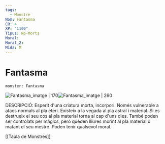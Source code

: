 ```yaml
---
tags:
  - Monstre
Nom: Fantasma
CR: 4
XP: "1100"
Tipus: No-Morts
Moral: 
Moral_2: 
Mida: M
---
```

# Fantasma

```statblock
monster: Fantasma
```

![Fantasma_imatge | 170](https://www.dndbeyond.com/avatars/thumbnails/30783/917/1000/1000/638062023593120762.png)![Fantasma_imatge | 260](https://encrypted-tbn0.gstatic.com/images?q=tbn:ANd9GcQFE1sGXGp4u9yD7xa2kKYBK4PdzIcD8bPsJPEB_hR9tcwDrDmd)

DESCRIPCIÓ: 
Esperit d'una criatura morta, incorpori. Només vulnerable a atacs normals al pla eteri. Existeix a la vegada al pla astral i material. Si es destrueix el seu cos al pla material torna al cap d'uns dies. També poden ser controlats per màgics, però queden lliures morint al pla material o matant el seu mestre. Poden tenir qualsevol moral.

[[Taula de Monstres]]
